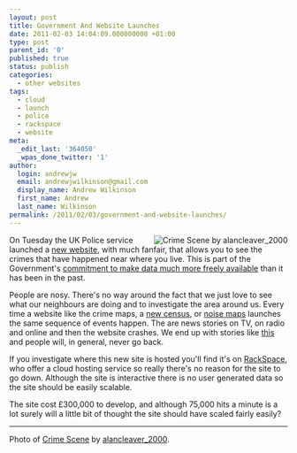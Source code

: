```yaml
---
layout: post
title: Government And Website Launches
date: 2011-02-03 14:04:09.000000000 +01:00
type: post
parent_id: '0'
published: true
status: publish
categories:
  - other websites
tags:
  - cloud
  - launch
  - police
  - rackspace
  - website
meta:
  _edit_last: '364050'
  _wpas_done_twitter: '1'
author:
  login: andrewjw
  email: andrewjwilkinson@gmail.com
  display_name: Andrew Wilkinson
  first_name: Andrew
  last_name: Wilkinson
permalink: /2011/02/03/government-and-website-launches/
---
```

<a href="http://www.flickr.com/photos/alancleaver/4121423119/"><img src="{{ site.baseurl }}/assets/4121423119_63b9282331_m.jpg" alt="Crime Scene by alancleaver_2000" style="float:right;border:0;" /></a>On Tuesday the UK Police service launched a <a href="http://www.police.uk">new website</a>, with much fanfair, that allows you to see the crimes that have happened near where you live. This is part of the Government's <a href="http://data.gov.uk/">commitment to make data much more freely available</a> than it has been in the past.

People are nosy. There's no way around the fact that we just love to see what our neighbours are doing and to investigate the area around us. Every time a website like the crime maps, a <a href="http://www.1901censusonline.com/">new census</a>, or <a href="http://services.defra.gov.uk/wps/portal/noise">noise maps</a> launches the same sequence of events happen. The are news stories on TV, on radio and online and then the website crashes. We end up with stories like <a href="http://www.bbc.co.uk/news/uk-12336381">this</a> and people will, in general, never go back.

If you investigate where this new site is hosted you'll find it's on <a href="http://www.rackspace.co.uk">RackSpace</a>, who offer a cloud hosting service so really there's no reason for the site to go down. Although the site is interactive there is no user generated data so the site should be easily scalable.

The site cost £300,000 to develop, and although 75,000 hits a minute is a lot surely will a little bit of thought the site should have scaled fairly easily?
<hr />
Photo of <a href="http://www.flickr.com/photos/alancleaver/4121423119/">Crime Scene</a> by <a href="http://www.flickr.com/photos/alancleaver/">alancleaver_2000</a>.
